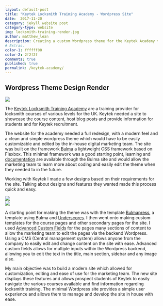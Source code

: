 ```yaml
---
layout: default-post
title: "Keytek Locksmith Training Academy - Wordpress Site"
date:  2017-11-20
category: jekyll website post
category-type: website
img: locksmith-training-render.jpg
author: matthew_lean
description: Creating a custom Wordpress theme for the Keytek Academy to promote their Locksmith training courses.
# Extras.
color-1: ffffff00
color-2: 2f2f2f
comments: true
published: true
permalink: /keytek-academy/
---
```


## Wordpress Theme Design Render

<div href="#" data-featherlight="{{ site.url }}/assets/site-post/locksmith-training-render.jpg" class="img" alt="keytek academy design render"><img src="{{ site.url }}/assets/site-post/locksmith-training-render.jpg"></div>

The [Keytek Locksmith Training Academy](https://www.locksmiths-training.co.uk/) are a training provider for locksmith courses of various levels for the UK. Keytek needed a site to showcase the course content, host blog posts and provide information for students and for Keytek recruitment.

The website for the academy needed a full redesign, with a modern feel and a clean and simple wordpress theme which would have to be easily customizable and edited by the in-house digital marketing team. The site was built on the framework [Bulma](https://bulma.io) a lightweight CSS framework based on Flexbox. This minimal framework was a good starting point, learning and [documentation](https://bulma.io/documentation/overview/start/) are available through the Bulma site and would allow the marketing team to learn more about coding and easily edit the theme when they needed to in the future.

Working with Keytek I made a few designs based on their requirements for the site. Talking about designs and features they wanted made this process quick and easy.

<div href="#" data-featherlight="{{ site.url }}/assets/site-post/keytek-academy-design-1.jpg" class="img" alt="keytek academy design mockup prototype"><img src="{{ site.url }}/assets/site-post/keytek-academy-design-1.jpg"></div>

<div href="#" data-featherlight="{{ site.url }}/assets/site-post/keytek-academy-design-2.jpg" class="img" alt="keytek academy design mockup prototype"><img src="{{ site.url }}/assets/site-post/keytek-academy-design-2.jpg"></div>

A starting point for making the theme was with the template [Bulmapress](https://github.com/teamscops/bulmapress), a template using Bulma and [Underscores](http://underscores.me/). I then went onto making custom templates for the course pages and other secondary pages for the site. I used [Advanced Custom Fields](https://www.advancedcustomfields.com/) for the pages many sections of content to allow the marketing team to edit the pages via the backend Wordpress. Using a CMS (Central management system) allows anyone from the company to easily edit and change content on the site with ease. Advanced custom fields allows for multiple inputs within the Wordpress backend, allowing you to edit the text in the title, main section, sidebar and any image also.

My main objective was to build a modern site which allowed for customization, editing and ease of use for the marketing team. The new site displays these features and allows prospect students of Keytek to easily navigate the various courses available and find information regarding locksmith training. The minimal Wordpress site provides a simple user experience and allows them to manage and develop the site in house with ease.  
